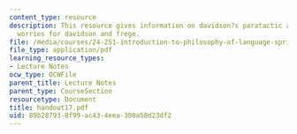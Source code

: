 ```yaml
---
content_type: resource
description: This resource gives information on davidson?s paratactic analysis, and
  worries for davidson and frege.
file: /media/courses/24-251-introduction-to-philosophy-of-language-spring-2005/89b287938f99ac434eea300a50d23df2_handout17.pdf
file_type: application/pdf
learning_resource_types:
- Lecture Notes
ocw_type: OCWFile
parent_title: Lecture Notes
parent_type: CourseSection
resourcetype: Document
title: handout17.pdf
uid: 89b28793-8f99-ac43-4eea-300a50d23df2
---
```

